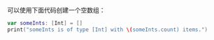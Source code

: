 可以使用下面代码创建一个空数组：

```swift
var someInts: [Int] = []
print("someInts is of type [Int] with \(someInts.count) items.")
```

